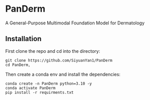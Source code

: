 # PanDerm
A General-Purpose Multimodal Foundation Model for Dermatology


## Installation
First clone the repo and cd into the directory:
```shell
git clone https://github.com/SiyuanYan1/PanDerm
cd PanDerm,
```
Then create a conda env and install the dependencies:
```shell
conda create -n PanDerm python=3.10 -y
conda activate PanDerm
pip install -r requirments.txt
```
